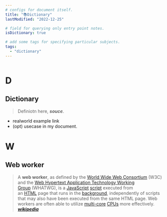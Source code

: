 ```yaml
---
# configs for document itself.
title: "📚Dictionary"
lastModified: "2022-12-25"

# field for querying only entry point notes.
isDictionary: true

# add some tags for specifying particular subjects.
tags:
  - "dictionary"
---
```

```toc
```
# D
## Dictionary
> Definiotn here, __*souce*__.
- realworld example link
- (opt) usecase in my document.

# W
## Web worker
> A **web worker**, as defined by the [World Wide Web Consortium](https://en.wikipedia.org/wiki/World_Wide_Web_Consortium "World Wide Web Consortium") (W3C) and the [Web Hypertext Application Technology Working Group](https://en.wikipedia.org/wiki/Web_Hypertext_Application_Technology_Working_Group "Web Hypertext Application Technology Working Group") (WHATWG), is a [JavaScript](https://en.wikipedia.org/wiki/JavaScript "JavaScript") [script](https://en.wikipedia.org/wiki/Scripting_language "Scripting language") executed from an [HTML](https://en.wikipedia.org/wiki/HTML "HTML") page that runs in the [background](https://en.wikipedia.org/wiki/Background_process), independently of scripts that may also have been executed from the same HTML page. Web workers are often able to utilize [multi-core](https://en.wikipedia.org/wiki/Multi-core "Multi-core") [CPUs](https://en.wikipedia.org/wiki/CPU "CPU") more effectively. **_[wikipedia](https://en.wikipedia.org/wiki/Web_worker)_**

